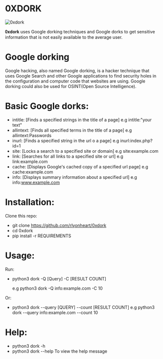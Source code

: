# 0XDORK
![0xdork](https://user-images.githubusercontent.com/74001397/121006418-2a5f3500-c791-11eb-81e3-8abd806dc84a.jpg)

 𝟎𝐱𝐝𝐨𝐫𝐤 uses Google dorking techniques and Google dorks to get sensitive information that is not easily available to the average user.
 
 # Google dorking
 Google hacking, also named Google dorking, is a hacker technique that uses Google Search and other Google applications to find security holes in the configuration and computer code that websites are using. Google dorking could also be used for OSINT(Open Source Intelligence).
 
 # Basic Google dorks:
 * intitle:    [Finds a specified strings in the title of a page]  e.g intitle:"your text"
 * allintext:  [Finds all specified terms in the title of a page]  e.g allintext:Passwords
 * inurl:      [Finds a specified string in the url o a page]      e.g inurl:index.php?id=1
 * site:       [Locks a search to a specified site or domain]      e.g site:example.com
 * link:       [Searches for all links to a specified site or url] e.g link:example.com
 * cache:      [Displays Google's cached copy of a specified url page] e.g cache:example.com
 *  info:      [Displays summary information about a specified url]  e.g info:www.example.com

# Installation:
Clone this repo:
* git clone https://github.com/rlyonheart/0xdork
* cd 0xdork 
* pip install -r REQUIREMENTS

# Usage:
Run:
* python3 dork -Q [Query] -C [RESULT COUNT] 

  e.g python3 dork -Q info:example.com -C 10
  
Or:
* python3 dork --query [QUERY] --count [RESULT COUNT] 
  e.g python3 dork --query info:example.com --count 10
  
# Help:
* python3 dork -h
* python3 dork --help
  To view the help message
